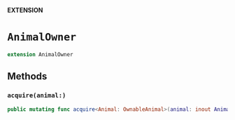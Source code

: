 **EXTENSION**

# `AnimalOwner`
```swift
extension AnimalOwner
```

## Methods
### `acquire(animal:)`

```swift
public mutating func acquire<Animal: OwnableAnimal>(animal: inout Animal)
```
